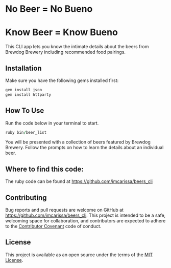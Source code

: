 # No Beer = No Bueno
# Know Beer = Know Bueno
This CLI app lets you know the intimate details about the beers from Brewdog Brewery including recommended food pairings.

## Installation

Make sure you have the following gems installed first:

```ruby
gem install json
gem install httparty
```

## How To Use

Run the code below in your terminal to start.

```ruby
ruby bin/beer_list
```

You will be presented with a collection of beers featured by Brewdog Brewery.
Follow the prompts on how to learn the details about an individual beer.

## Where to find this code:

The ruby code can be found at https://github.com/imcarissa/beers_cli

## Contributing

Bug reports and pull requests are welcome on GitHub at https://github.com/imcarissa/beers_cli. This project is intended to be a safe, welcoming space for collaboration, and contributors are expected to adhere to the [Contributor Covenant](http://contributor-covenant.org) code of conduct.

## License

This project is available as an open source under the terms of the [MIT License](https://opensource.org/licenses/MIT).
